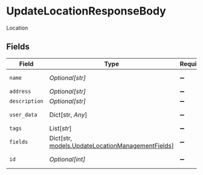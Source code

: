 # UpdateLocationResponseBody

Location


## Fields

| Field                                                                                           | Type                                                                                            | Required                                                                                        | Description                                                                                     |
| ----------------------------------------------------------------------------------------------- | ----------------------------------------------------------------------------------------------- | ----------------------------------------------------------------------------------------------- | ----------------------------------------------------------------------------------------------- |
| `name`                                                                                          | *Optional[str]*                                                                                 | :heavy_minus_sign:                                                                              | Location name                                                                                   |
| `address`                                                                                       | *Optional[str]*                                                                                 | :heavy_minus_sign:                                                                              | Address                                                                                         |
| `description`                                                                                   | *Optional[str]*                                                                                 | :heavy_minus_sign:                                                                              | Description                                                                                     |
| `user_data`                                                                                     | Dict[str, *Any*]                                                                                | :heavy_minus_sign:                                                                              | Custom attributes                                                                               |
| `tags`                                                                                          | List[*str*]                                                                                     | :heavy_minus_sign:                                                                              | Tags                                                                                            |
| `fields`                                                                                        | Dict[str, [models.UpdateLocationManagementFields](../models/updatelocationmanagementfields.md)] | :heavy_minus_sign:                                                                              | Custom Fields                                                                                   |
| `id`                                                                                            | *Optional[int]*                                                                                 | :heavy_minus_sign:                                                                              | Location identifier                                                                             |